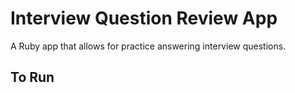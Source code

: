 # Interview Question Review App
A Ruby app that allows for practice answering interview questions.

## To Run
